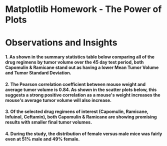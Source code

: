# Matplotlib Homework - The Power of Plots

# Observations and Insights

#### 1.  As shown in the summary statistics table below comparing all of the drug regimens by tumor volume over the 45 day test period, both Capomulin & Ramicane stand out as having a lower Mean Tumor Volume and Tumor Standard Deviation. 

#### 2.  The Pearson correlation coefficient between mouse weight and average tumor volume is 0.84.  As shown in the scatter plots below, this suggests a strong positive correlation as a mouse's weight increases the mouse's average tumor volume will also increase.   
#### 3.  Of the selected drug regimens of interest (Capomulin, Ramicane,  Infuinol, Ceftamin),  both Capomulin & Ramicane are showing promising results with smaller final tumor volumes. 
#### 4.  During the study, the distribution of female versus male mice was fairly even at 51% male and 49% female.  

